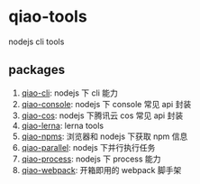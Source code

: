 # qiao-tools

nodejs cli tools

## packages

1. [qiao-cli](./packages/qiao-cli/README.md): nodejs 下 cli 能力
2. [qiao-console](./packages/qiao-console/README.md): nodejs 下 console 常见 api 封装
3. [qiao-cos](./packages/qiao-cos/README.md): nodejs 下腾讯云 cos 常见 api 封装
4. [qiao-lerna](./packages/qiao-lerna/README.md): lerna tools
5. [qiao-npms](./packages/qiao-npms/README.md): 浏览器和 nodejs 下获取 npm 信息
6. [qiao-parallel](./packages/qiao-parallel/README.md): nodejs 下并行执行任务
7. [qiao-process](./packages/qiao-process/README.md): nodejs 下 process 能力
8. [qiao-webpack](./packages/qiao-webpack/README.md): 开箱即用的 webpack 脚手架
